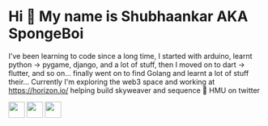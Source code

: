Hi 👋 My name is Shubhaankar AKA SpongeBoi
==========================================

I've been learning to code since a long time, I started with arduino, learnt python -> pygame, django, and a lot of stuff, then I moved on to dart -> flutter, and so on... finally went on to find Golang and learnt a lot of stuff their... Currently I'm exploring the web3 space and working at https://horizon.io/ helping build skyweaver and sequence 👀 HMU on twitter

<p align="left"> <a href="https://discord.com/users/SpongeBoi#2185" target="_blank" rel="noreferrer"><img src="https://raw.githubusercontent.com/danielcranney/readme-generator/main/public/icons/socials/discord.svg" width="32" height="32" /></a> <a href="https://www.linkedin.com/in/shubhaankar-sharma/" target="_blank" rel="noreferrer"><img src="https://raw.githubusercontent.com/danielcranney/readme-generator/main/public/icons/socials/linkedin.svg" width="32" height="32" /></a> <a href="https://www.twitter.com/__spongeboi" target="_blank" rel="noreferrer"><img src="https://raw.githubusercontent.com/danielcranney/readme-generator/main/public/icons/socials/twitter.svg" width="32" height="32" /></a></p>

